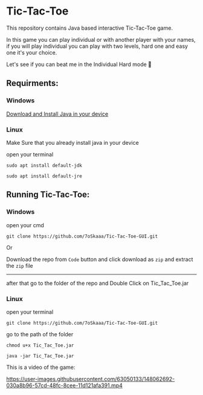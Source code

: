 # Tic-Tac-Toe

This repository contains Java based interactive Tic-Tac-Toe game.

In this game you can play individual or with another player with your names, if you will play individual you can play with two levels, hard one and easy one it's your choice.

Let's see if you can beat me in the Individual Hard mode 👀

## Requirments:

### Windows
[Download and Install Java in your device](https://download.oracle.com/java/17/latest/jdk-17_windows-x64_bin.exe)

### Linux

Make Sure that you already install java in your device

open your terminal

```
sudo apt install default-jdk
```
```
sudo apt install default-jre
```

## Running Tic-Tac-Toe:

### Windows

open your cmd
```
git clone https://github.com/7oSkaaa/Tic-Tac-Toe-GUI.git
```
Or 

Download the repo from `Code` button and click download as `zip` and extract the `zip` file


---------------------------------------------------------------------------------------------

after that go to the folder of the repo and Double Click on Tic_Tac_Toe.jar 

### Linux

open your terminal

```
git clone https://github.com/7oSkaaa/Tic-Tac-Toe-GUI.git
```
go to the path of the folder

```
chmod u+x Tic_Tac_Toe.jar
```
```
java -jar Tic_Tac_Toe.jar
```


This is a video of the game:

https://user-images.githubusercontent.com/63050133/148062692-030a8b96-57cd-48fc-8cee-11d121afa391.mp4
